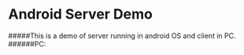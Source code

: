 Android Server Demo
===
#####This is a demo of server running in android OS and client in PC.
<br/>
######PC:
